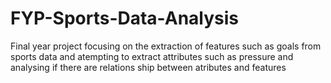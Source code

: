 # FYP-Sports-Data-Analysis
Final year project focusing on the extraction of features such as goals from sports data and atempting to extract attributes such as pressure and analysing if there are relations ship between atributes and features
